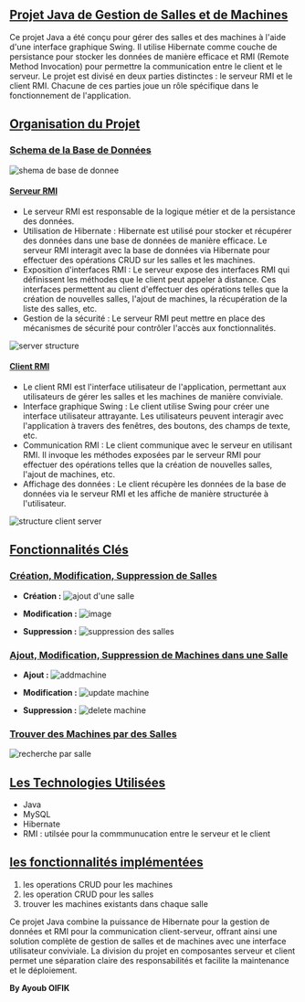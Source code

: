 ## <u>**Projet Java de Gestion de Salles et de Machines**</u>

Ce projet Java a été conçu pour gérer des salles et des machines à l'aide d'une interface graphique Swing. Il utilise Hibernate comme couche de persistance pour stocker les données de manière efficace et RMI (Remote Method Invocation) pour permettre la communication entre le client et le serveur. Le projet est divisé en deux parties distinctes : le serveur RMI et le client RMI. Chacune de ces parties joue un rôle spécifique dans le fonctionnement de l'application.

## <u>**Organisation du Projet**</u>
### <u>**Schema de la Base de Données**</u>

![shema de base de donnee](https://github.com/ayouboifikEnsaj/Tp_RMI/assets/107751911/e71a9144-d9f0-463a-aa9c-1f6e95942c57)

#### <u>**Serveur RMI**</u>
- Le serveur RMI est responsable de la logique métier et de la persistance des données.
- Utilisation de Hibernate : Hibernate est utilisé pour stocker et récupérer des données dans une base de données de manière efficace. Le serveur RMI interagit avec la base de données via Hibernate pour effectuer des opérations CRUD sur les salles et les machines.
- Exposition d'interfaces RMI : Le serveur expose des interfaces RMI qui définissent les méthodes que le client peut appeler à distance. Ces interfaces permettent au client d'effectuer des opérations telles que la création de nouvelles salles, l'ajout de machines, la récupération de la liste des salles, etc.
- Gestion de la sécurité : Le serveur RMI peut mettre en place des mécanismes de sécurité pour contrôler l'accès aux fonctionnalités.

![server structure](https://github.com/ayouboifikEnsaj/Tp_RMI/assets/107751911/fc319304-bb54-408f-abc0-dc05b28ef732)

#### <u>**Client RMI**</u>
- Le client RMI est l'interface utilisateur de l'application, permettant aux utilisateurs de gérer les salles et les machines de manière conviviale.
- Interface graphique Swing : Le client utilise Swing pour créer une interface utilisateur attrayante. Les utilisateurs peuvent interagir avec l'application à travers des fenêtres, des boutons, des champs de texte, etc.
- Communication RMI : Le client communique avec le serveur en utilisant RMI. Il invoque les méthodes exposées par le serveur RMI pour effectuer des opérations telles que la création de nouvelles salles, l'ajout de machines, etc.
- Affichage des données : Le client récupère les données de la base de données via le serveur RMI et les affiche de manière structurée à l'utilisateur.
  
![structure client server](https://github.com/ayouboifikEnsaj/Tp_RMI/assets/107751911/7ee31c63-572b-4f65-b196-b1c2385f0b85)

## <u>**Fonctionnalités Clés**</u>
### <u>**Création, Modification, Suppression de Salles**</u>

- **Création :**
![ajout d'une salle](https://github.com/ayouboifikEnsaj/Tp_RMI/assets/107751911/baed66c1-f1f0-4a97-b1e7-6bb3c9266a86)

- **Modification :**
![image](https://github.com/ayouboifikEnsaj/Tp_RMI/assets/107751911/f0934293-7540-4fdd-b8ec-0ca60b1ab4a8)

- **Suppression :**
![suppression des salles](https://github.com/ayouboifikEnsaj/Tp_RMI/assets/107751911/fdaadf10-d09c-4f88-a254-f52af92635c7)

### <u>**Ajout, Modification, Suppression de Machines dans une Salle**</u>
- **Ajout :**
![addmachine](https://github.com/ayouboifikEnsaj/Tp_RMI/assets/107751911/0c9aa4be-7635-4c12-a919-4abd5da294f0)

- **Modification :**
![update machine](https://github.com/ayouboifikEnsaj/Tp_RMI/assets/107751911/05d8a73b-0d71-4a92-93d8-90c200e73868)

- **Suppression :**
![delete machine](https://github.com/ayouboifikEnsaj/Tp_RMI/assets/107751911/59612fb7-cffc-4bf0-a257-e9099cede89d)

### <u>**Trouver des Machines par des Salles**</u>
![recherche par salle](https://github.com/ayouboifikEnsaj/Tp_RMI/assets/107751911/f74576e0-ee53-4f43-800f-6c2f16871f83)

## <u>**Les Technologies Utilisées**</u>
+ Java 
+ MySQL
+ Hibernate 
+ RMI : utilsée pour la commmunucation entre le serveur et le client

## <u>**les fonctionnalités implémentées**</u>
1. les operations CRUD pour les machines
2. les operation CRUD pour les salles
3. trouver les machines existants dans chaque salle

   
Ce projet Java combine la puissance de Hibernate pour la gestion de données et RMI pour la communication client-serveur, offrant ainsi une solution complète de gestion de salles et de machines avec une interface utilisateur conviviale. La division du projet en composantes serveur et client permet une séparation claire des responsabilités et facilite la maintenance et le déploiement.

**By Ayoub OIFIK**
